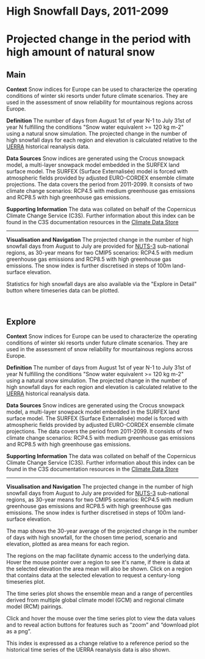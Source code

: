 
High Snowfall Days, 2011-2099
=============================

# Projected change in the period with high amount of natural snow

## Main


**Context**
Snow indices for Europe can be used to characterize the operating conditions of winter ski resorts under future climate scenarios. They are used in the assessment of snow reliability for mountainous regions across Europe.

**Definition**
The number of days from August 1st of year N-1 to July 31st of year N fulfilling the conditions "Snow water equivalent >= 120 kg m-2" using a natural snow simulation. The projected change in the number of high snowfall days for each region and elevation is calculated relative to the [UERRA](https://cds.climate.copernicus.eu/cdsapp#!/dataset/reanalysis-uerra-europe-complete?tab=overview) historical reanalysis data.

**Data Sources**
Snow indices are generated using the Crocus snowpack model, a multi-layer snowpack model embedded in the SURFEX land surface model. The SURFEX (Surface Externalisée) model is forced with atmospheric fields provided by adjusted EURO-CORDEX ensemble climate projections. The data covers the period from 2011-2099. It consists of two climate change scenarios: RCP4.5 with medium greenhouse gas emissions and RCP8.5 with high greenhouse gas emissions.

**Supporting Information**
The data was collated on behalf of the Copernicus Climate Change Service (C3S).  Further information about this index can be found in the C3S documentation resources in the [Climate Data Store](https://cds.climate.copernicus.eu/cdsapp#!/dataset/sis-tourism-snow-indicators?tab=overview)

***

**Visualisation and Navigation**
The projected change in the number of high snowfall days from August to July are provided for [NUTS-3](https://ec.europa.eu/eurostat/web/nuts/background) sub-national regions, as 30-year means for two CMIP5 scenarios: RCP4.5 with medium greenhouse gas emissions and RCP8.5 with high greenhouse gas emissions. The snow index is further discretised in steps of 100m land-surface elevation.

Statistics for high snowfall days are also available via the "Explore in Detail" button where timeseries data can be plotted.

<br />  

## Explore


**Context**
Snow indices for Europe can be used to characterize the operating conditions of winter ski resorts under future climate scenarios. They are used in the assessment of snow reliability for mountainous regions across Europe.

**Definition**
The number of days from August 1st of year N-1 to July 31st of year N fulfilling the conditions "Snow water equivalent >= 120 kg m-2" using a natural snow simulation. The projected change in the number of high snowfall days for each region and elevation is calculated relative to the [UERRA](https://cds.climate.copernicus.eu/cdsapp#!/dataset/reanalysis-uerra-europe-complete?tab=overview) historical reanalysis data.

**Data Sources**
Snow indices are generated using the Crocus snowpack model, a multi-layer snowpack model embedded in the SURFEX land surface model. The SURFEX (Surface Externalisée) model is forced with atmospheric fields provided by adjusted EURO-CORDEX ensemble climate projections. The data covers the period from 2011-2099. It consists of two climate change scenarios: RCP4.5 with medium greenhouse gas emissions and RCP8.5 with high greenhouse gas emissions.

**Supporting Information**
The data was collated on behalf of the Copernicus Climate Change Service (C3S).  Further information about this index can be found in the C3S documentation resources in the [Climate Data Store](https://cds.climate.copernicus.eu/cdsapp#!/dataset/sis-tourism-snow-indicators?tab=overview)

***

**Visualisation and Navigation**
The projected change in the number of high snowfall days from August to July are provided for [NUTS-3](https://ec.europa.eu/eurostat/web/nuts/background) sub-national regions, as 30-year means for two CMIP5 scenarios: RCP4.5 with medium greenhouse gas emissions and RCP8.5 with high greenhouse gas emissions. The snow index is further discretised in steps of 100m land-surface elevation.

The map shows the 30-year average of the projected change in the number of days with high snowfall, for the chosen time period, scenario and elevation, plotted as area means for each region.

The regions on the map facilitate dynamic access to the underlying data. Hover the mouse pointer over a region to see it's name, if there is data at the selected elevation the area mean will also be shown. Click on a region that contains data at the selected elevation to request a century-long timeseries plot.

The time series plot shows the ensemble mean and a range of percentiles derived from multiple global climate model (GCM) and regional climate model (RCM) pairings. 

Click and hover the mouse over the time series plot to view the data values and to reveal action buttons for features such as “zoom” and “download plot as a png”.

This index is expressed as a change relative to a reference period so the historical time series of the UERRA reanalysis data is also shown.